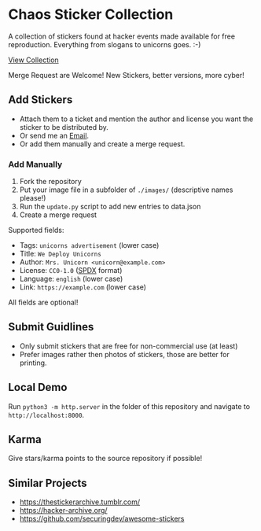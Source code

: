 # Chaos Sticker Collection

A collection of stickers found at hacker events made available for free reproduction. Everything from slogans to unicorns goes. :-)

[View Collection](https://mwarning.github.io/chaos-sticker-collection/)

Merge Request are Welcome! New Stickers, better versions, more cyber!

## Add Stickers

* Attach them to a ticket and mention the author and license you want the sticker to be distributed by.
* Or send me an [Email](moritzwarning@web.de).
* Or add them manually and create a merge request.

### Add Manually

1. Fork the repository
2. Put your image file in a subfolder of `./images/` (descriptive names please!)
3. Run the `update.py` script to add new entries to data.json
4. Create a merge request

Supported fields:

* Tags: `unicorns advertisement` (lower case)
* Title: `We Deploy Unicorns`
* Author: `Mrs. Unicorn <unicorn@example.com>`
* License: `CC0-1.0` ([SPDX](https://spdx.org/licenses/) format)
* Language: `english` (lower case)
* Link: `https://example.com` (lower case)

All fields are optional!

## Submit Guidlines

* Only submit stickers that are free for non-commercial use (at least)
* Prefer images rather then photos of stickers, those are better for printing.

## Local Demo

Run `python3 -m http.server` in the folder of this repository and navigate to `http://localhost:8000`.

## Karma

Give stars/karma points to the source repository if possible!

## Similar Projects

* https://thestickerarchive.tumblr.com/
* https://hacker-archive.org/
* https://github.com/securingdev/awesome-stickers
